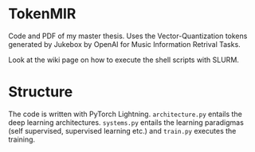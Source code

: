 # TokenMIR
Code and PDF of my master thesis. Uses the Vector-Quantization tokens generated by Jukebox by OpenAI for Music Information Retrival Tasks. 

Look at the wiki page on how to execute the shell scripts with SLURM. 

# Structure
The code is written with PyTorch Lightning. `architecture.py` entails the deep learning architectures. `systems.py` entails the learning paradigmas (self supervised, supervised learning etc.) and `train.py` executes the training. 

